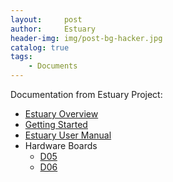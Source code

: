 ```yaml
---
layout:     post
author:     Estuary
header-img: img/post-bg-hacker.jpg
catalog: true
tags:
    - Documents
---
```

Documentation from Estuary Project:
<ul>
	<li><a href="https://open-estuary.github.io/2017/12/12/estuary-overview/" target="_blank">Estuary Overview</a></li>
	<li><a href="https://open-estuary.github.io/2015/09/08/getting-started/">Getting Started</a></li>
	<li><a href="https://open-estuary.github.io/2015/08/24/estuary-user-manual/">Estuary User Manual</a></li>
	<li><a target="_blank">Hardware Boards</a>
<ul>
	<li><a href="https://open-estuary.github.io/2016/08/30/d05-board/" target="_blank">D05</a></li>
	<li><a href="https://open-estuary.github.io/2018/07/25/d06-board/" target="_blank">D06</a></li>
</ul>
</li>
</ul>
